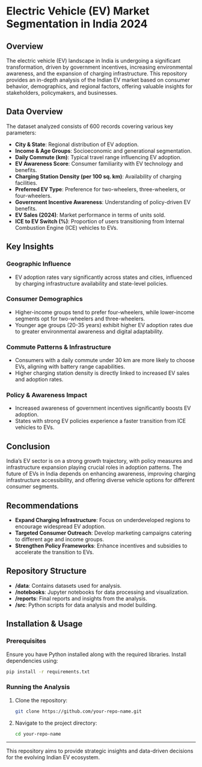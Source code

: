 # Electric Vehicle (EV) Market Segmentation in India 2024

## Overview
The electric vehicle (EV) landscape in India is undergoing a significant transformation, driven by government incentives, increasing environmental awareness, and the expansion of charging infrastructure. This repository provides an in-depth analysis of the Indian EV market based on consumer behavior, demographics, and regional factors, offering valuable insights for stakeholders, policymakers, and businesses.

## Data Overview
The dataset analyzed consists of 600 records covering various key parameters:
- **City & State**: Regional distribution of EV adoption.
- **Income & Age Groups**: Socioeconomic and generational segmentation.
- **Daily Commute (km)**: Typical travel range influencing EV adoption.  
- **EV Awareness Score**: Consumer familiarity with EV technology and benefits.
- **Charging Station Density (per 100 sq. km)**: Availability of charging facilities.
- **Preferred EV Type**: Preference for two-wheelers, three-wheelers, or four-wheelers.
- **Government Incentive Awareness**: Understanding of policy-driven EV benefits.
- **EV Sales (2024)**: Market performance in terms of units sold.
- **ICE to EV Switch (%)**: Proportion of users transitioning from Internal Combustion Engine (ICE) vehicles to EVs.

## Key Insights
### Geographic Influence
- EV adoption rates vary significantly across states and cities, influenced by charging infrastructure availability and state-level policies.

### Consumer Demographics
- Higher-income groups tend to prefer four-wheelers, while lower-income segments opt for two-wheelers and three-wheelers.
- Younger age groups (20-35 years) exhibit higher EV adoption rates due to greater environmental awareness and digital adaptability.

### Commute Patterns & Infrastructure
- Consumers with a daily commute under 30 km are more likely to choose EVs, aligning with battery range capabilities.
- Higher charging station density is directly linked to increased EV sales and adoption rates.

### Policy & Awareness Impact
- Increased awareness of government incentives significantly boosts EV adoption.
- States with strong EV policies experience a faster transition from ICE vehicles to EVs.

## Conclusion
India’s EV sector is on a strong growth trajectory, with policy measures and infrastructure expansion playing crucial roles in adoption patterns. The future of EVs in India depends on enhancing awareness, improving charging infrastructure accessibility, and offering diverse vehicle options for different consumer segments.

## Recommendations
- **Expand Charging Infrastructure**: Focus on underdeveloped regions to encourage widespread EV adoption.
- **Targeted Consumer Outreach**: Develop marketing campaigns catering to different age and income groups.
- **Strengthen Policy Frameworks**: Enhance incentives and subsidies to accelerate the transition to EVs.

## Repository Structure
- **/data**: Contains datasets used for analysis.
- **/notebooks**: Jupyter notebooks for data processing and visualization.
- **/reports**: Final reports and insights from the analysis.
- **/src**: Python scripts for data analysis and model building.

## Installation & Usage
### Prerequisites
Ensure you have Python installed along with the required libraries. Install dependencies using:
```sh
pip install -r requirements.txt
```

### Running the Analysis
1. Clone the repository:
   ```sh
   git clone https://github.com/your-repo-name.git
   ```
2. Navigate to the project directory:
   ```sh
   cd your-repo-name
   ```

---
This repository aims to provide strategic insights and data-driven decisions for the evolving Indian EV ecosystem.

